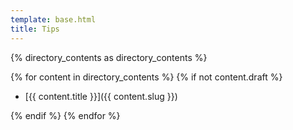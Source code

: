 ```yaml
---
template: base.html
title: Tips
---
```


{% directory_contents as directory_contents %}

{% for content in directory_contents %}
{% if not content.draft %}

- [{{ content.title }}]({{ content.slug }})

{% endif %}
{% endfor %}
